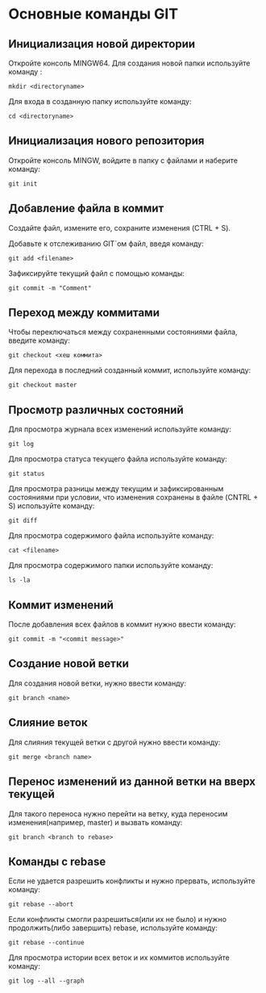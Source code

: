 # Основные команды GIT

## Инициализация новой директории

Откройте консоль MINGW64. Для создания новой папки используйте команду :
```
mkdir <directoryname>
 ```
Для входа в созданную папку используйте команду:
```
cd <directoryname>
```

## Инициализация нового репозитория

Откройте консоль MINGW, войдите в папку с файлами и наберите команду:
```
git init
```

## Добавление файла в коммит
Создайте файл, измените его, сохраните изменения (CTRL + S). 

Добавьте к отслеживанию GIT`ом файл, введя команду:
```
git add <filename>
```

Зафиксируйте текущий файл с помощью команды:
```
git commit -m "Comment"
```

## Переход между коммитами

Чтобы переключаться между сохраненными состояниями файла, введите команду:
```
git checkout <хеш коммита>
```
Для перехода в последний созданный коммит, используйте команду:
```
git checkout master
```

## Просмотр различных состояний
Для просмотра журнала всех изменений используйте команду:
```
git log
```
Для просмотра статуса текущего файла используйте команду:
```
git status
```
Для просмотра разницы между текущим и зафиксированным состояниями при условии, что изменения сохранены в файле (CNTRL + S) используйте команду:
```
git diff
```
Для просмотра содержимого файла используйте команду:
```
cat <filename>
```
Для просмотра содержимого папки используйте команду:
```
ls -la
```
## Коммит изменений
После добавления всех файлов в коммит нужно ввести команду:
```
git commit -m "<commit message>"
 ```
 ## Создание новой ветки

Для создания новой ветки, нужно ввести команду:
```
git branch <name>
```
## Слияние веток 

Для слияния текущей ветки с другой нужно ввести команду:
``` 
git merge <branch name>
```
## Перенос изменений из данной ветки на вверх текущей
Для такого переноса нужно перейти на ветку, куда переносим изменения(например, master) и вызвать команду:
```
git branch <branch to rebase>
```
## Команды с rebase
Если не удается разрешить конфликты и нужно прервать, используйте команду:
```
git rebase --abort
```
Если конфликты смогли разрешиться(или их не было) и нужно продолжить(либо завершить) rebase, используйте команду:
```
git rebase --continue
```
Для просмотра истории всех веток и их коммитов используйте команду:
```
git log --all --graph
```
 
